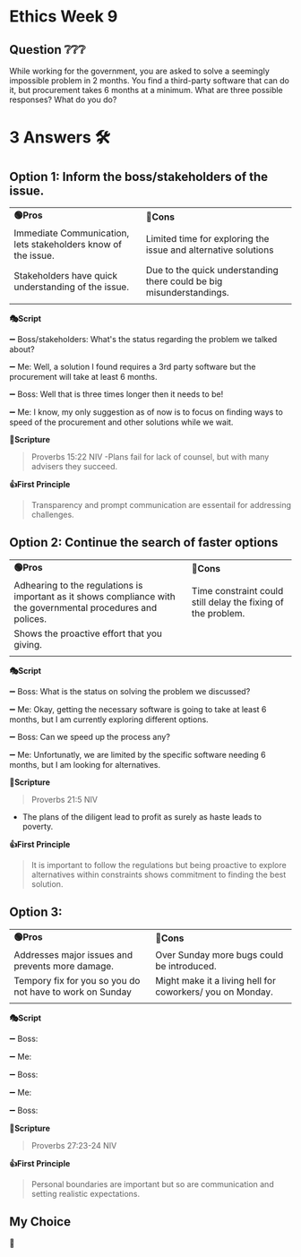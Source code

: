 # Ethics Week 9
## Question ❔❔❔
While working for the government, you are asked to solve a seemingly impossible problem in 2 months. You find a third-party software that can do it, but procurement takes 6 months at a minimum. What are three possible responses? What do you do?

# 3 Answers 🛠️

## Option 1: Inform the boss/stakeholders of the issue.
|          |        |
|--------- | ------- |
|**🟢Pros**    | **🔴Cons** |
|Immediate Communication, lets stakeholders know of the issue.| Limited time for exploring the issue and alternative solutions|
|Stakeholders have quick understanding of the issue.| Due to the quick understanding there could be big misunderstandings. |
|||

 **🎭Script**

 ➖ Boss/stakeholders: What's the status regarding the problem we talked about?

 ➖ Me: Well, a solution I found requires a 3rd party software but the procurement will take at least 6 months.

 ➖ Boss: Well that is three times longer then it needs to be!

 ➖ Me: I know, my only suggestion as of now is to focus on finding ways to speed of the procurement and other solutions while we wait. 

  
**📙Scripture**
> Proverbs 15:22 NIV
-Plans fail for lack of counsel, but with many advisers they succeed.


**👍First Principle**
>   Transparency and prompt communication are essentail for addressing challenges. 

## Option 2: Continue the search of faster options
|          |        |
|--------- | ------- |
|**🟢Pros**    | **🔴Cons** |
|Adhearing to the regulations is important as it shows compliance with the governmental procedures and polices.| Time constraint could still delay the fixing of the problem.|
|Shows the proactive effort that you giving. |
|||


 **🎭Script**

 ➖ Boss: What is the status on solving the problem we discussed?

 ➖ Me: Okay, getting the necessary software is going to take at least 6 months, but I am currently exploring different options.

 ➖ Boss: Can we speed up the process any?

 ➖ Me: Unfortunatly, we are limited by the specific software needing 6 months, but I am looking for alternatives. 

  
**📙Scripture**
> Proverbs 21:5 NIV
- The plans of the diligent lead to profit as surely as haste leads to poverty. 


**👍First Principle**
> It is important to follow the regulations but being proactive to explore alternatives within constraints shows commitment to finding the best solution.  

## Option 3: 
 
|          |        |
|--------- | ------- |
|**🟢Pros**    | **🔴Cons** |
|Addresses major issues and prevents more damage.|Over Sunday more bugs could be introduced.| 
|Tempory fix for you so you do not have to work on Sunday|Might make it a living hell for coworkers/ you on Monday.|
|||

 **🎭Script**

 ➖ Boss: 

 ➖ Me: 

 ➖ Boss: 

 ➖ Me:

 ➖ Boss: 

  
**📙Scripture**
> Proverbs 27:23-24 NIV


**👍First Principle**
> Personal boundaries are important but so are communication and setting realistic expectations.

## My Choice

**🤙**  
